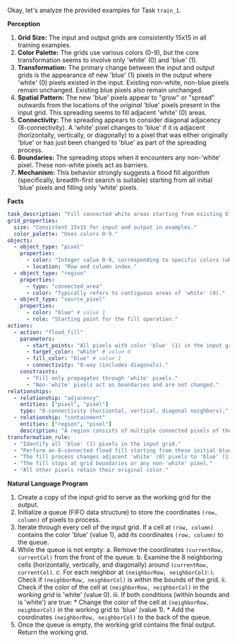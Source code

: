 Okay, let's analyze the provided examples for Task `train_1`.

**Perception**

1.  **Grid Size:** The input and output grids are consistently 15x15 in all training examples.
2.  **Color Palette:** The grids use various colors (0-9), but the core transformation seems to involve only 'white' (0) and 'blue' (1).
3.  **Transformation:** The primary change between the input and output grids is the appearance of new 'blue' (1) pixels in the output where 'white' (0) pixels existed in the input. Existing non-white, non-blue pixels remain unchanged. Existing blue pixels also remain unchanged.
4.  **Spatial Pattern:** The new 'blue' pixels appear to "grow" or "spread" outwards from the locations of the *original* 'blue' pixels present in the input grid. This spreading seems to fill adjacent 'white' (0) areas.
5.  **Connectivity:** The spreading appears to consider diagonal adjacency (8-connectivity). A 'white' pixel changes to 'blue' if it is adjacent (horizontally, vertically, or diagonally) to a pixel that was either originally 'blue' or has just been changed to 'blue' as part of the spreading process.
6.  **Boundaries:** The spreading stops when it encounters any non-'white' pixel. These non-white pixels act as barriers.
7.  **Mechanism:** This behavior strongly suggests a flood fill algorithm (specifically, breadth-first search is suitable) starting from all initial 'blue' pixels and filling only 'white' pixels.

**Facts**


```yaml
task_description: "Fill connected white areas starting from existing blue pixels."
grid_properties:
  size: "Consistent 15x15 for input and output in examples."
  color_palette: "Uses colors 0-9."
objects:
  - object_type: "pixel"
    properties:
      - color: "Integer value 0-9, corresponding to specific colors (white, blue, red, etc.)."
      - location: "Row and column index."
  - object_type: "region"
    properties:
      - type: "connected_area"
      - color: "Typically refers to contiguous areas of 'white' (0)."
  - object_type: "source_pixel"
    properties:
      - color: "blue" # value 1
      - role: "Starting point for the fill operation."
actions:
  - action: "flood_fill"
    parameters:
      - start_points: "All pixels with color 'blue' (1) in the input grid."
      - target_color: "white" # value 0
      - fill_color: "blue" # value 1
      - connectivity: "8-way (includes diagonals)."
    constraints:
      - "Fill only propagates through 'white' pixels."
      - "Non-'white' pixels act as boundaries and are not changed."
relationships:
  - relationship: "adjacency"
    entities: ["pixel", "pixel"]
    type: "8-connectivity (horizontal, vertical, diagonal neighbors)."
  - relationship: "containment"
    entities: ["region", "pixel"]
    description: "A region consists of multiple connected pixels of the same color."
transformation_rule:
  - "Identify all 'blue' (1) pixels in the input grid."
  - "Perform an 8-connected flood fill starting from these initial blue pixels."
  - "The fill process changes adjacent 'white' (0) pixels to 'blue' (1)."
  - "The fill stops at grid boundaries or any non-'white' pixel."
  - "All other pixels retain their original color."

```


**Natural Language Program**

1.  Create a copy of the input grid to serve as the working grid for the output.
2.  Initialize a queue (FIFO data structure) to store the coordinates `(row, column)` of pixels to process.
3.  Iterate through every cell of the input grid. If a cell at `(row, column)` contains the color 'blue' (value 1), add its coordinates `(row, column)` to the queue.
4.  While the queue is not empty:
    a.  Remove the coordinates `(currentRow, currentCol)` from the front of the queue.
    b.  Examine the 8 neighboring cells (horizontally, vertically, and diagonally) around `(currentRow, currentCol)`.
    c.  For each neighbor at `(neighborRow, neighborCol)`:
        i.  Check if `(neighborRow, neighborCol)` is within the bounds of the grid.
        ii. Check if the color of the cell at `(neighborRow, neighborCol)` in the *working grid* is 'white' (value 0).
        iii. If both conditions (within bounds and is 'white') are true:
            *   Change the color of the cell at `(neighborRow, neighborCol)` in the working grid to 'blue' (value 1).
            *   Add the coordinates `(neighborRow, neighborCol)` to the back of the queue.
5.  Once the queue is empty, the working grid contains the final output. Return the working grid.
